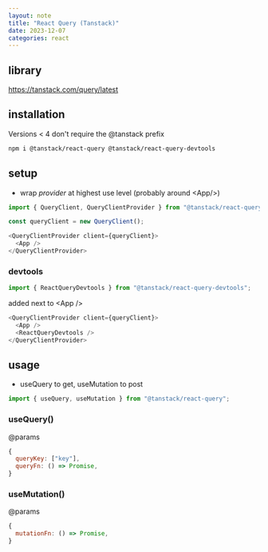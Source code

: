 ```yaml
---
layout: note
title: "React Query (Tanstack)"
date: 2023-12-07
categories: react
---
```


## library

<https://tanstack.com/query/latest>

## installation

Versions < 4 don't require the @tanstack prefix

```bash
npm i @tanstack/react-query @tanstack/react-query-devtools
```

## setup

- wrap *provider* at highest use level (probably around \<App/>)

```js
import { QueryClient, QueryClientProvider } from "@tanstack/react-query";
```

```js
const queryClient = new QueryClient();

<QueryClientProvider client={queryClient}>
  <App />
</QueryClientProvider>
```

### devtools

```javascript
import { ReactQueryDevtools } from "@tanstack/react-query-devtools";
```

added next to \<App />

```javascript
<QueryClientProvider client={queryClient}>
  <App />
  <ReactQueryDevtools />
</QueryClientProvider>
```

## usage

- useQuery to get, useMutation to post

```javascript
import { useQuery, useMutation } from "@tanstack/react-query";
```

### useQuery()

 @params

```javascript
{
  queryKey: ["key"],
  queryFn: () => Promise,
}
```

### useMutation()

 @params

```javascript
{
  mutationFn: () => Promise,
}
```
